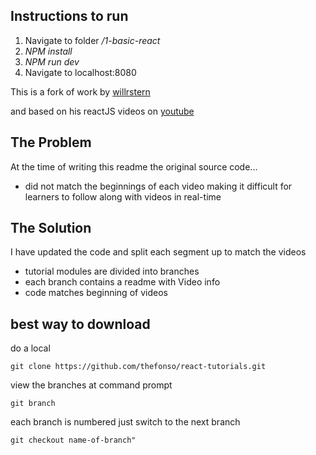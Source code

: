 ## Instructions to run
1. Navigate to folder */1-basic-react*
2. *NPM install*
3. *NPM run dev*
4. Navigate to localhost:8080



This is a fork of work by [willrstern](https://github.com/learncodeacademy/react-js-tutorials)

and based on his reactJS videos on [youtube](https://www.youtube.com/watch?v=MhkGQAoc7bc&t=3s) 

## The Problem

At the time of writing this readme the original source code... 

- did not match the beginnings of each video making it difficult for learners to follow along with videos in real-time

## The Solution

I have updated the code and split each segment up to match the videos

- tutorial modules are divided into branches
- each branch contains a readme with Video info
- code matches beginning of videos


## best way to download
do a local 

```$xslt
git clone https://github.com/thefonso/react-tutorials.git
```

view the branches at command prompt

```$xslt
git branch
```

each branch is numbered just switch to the next branch


```$xslt
git checkout name-of-branch"
```